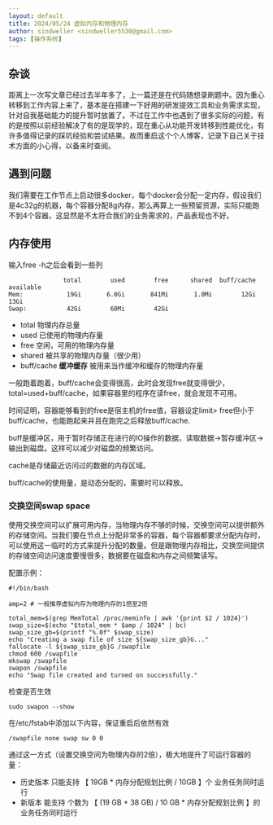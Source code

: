 ```yaml
---
layout: default
title: 2024/05/24 虚拟内存和物理内存
author: sindweller <sindweller5530@gmail.com>
tags: [操作系统]
---
```


## 杂谈

距离上一次写文章已经过去半年多了，上一篇还是在代码随想录刷题中。因为重心转移到工作内容上来了，基本是在搭建一下好用的研发提效工具和业务需求实现，针对自我基础能力的提升暂时放置了。不过在工作中也遇到了很多实际的问题，有的是按照以前经验解决了有的是现学的，现在重心从功能开发转移到性能优化，有许多值得记录的踩坑经验和尝试结果。故而重启这个个人博客，记录下自己关于技术方面的小心得，以备来时查阅。

## 遇到问题

我们需要在工作节点上启动很多docker，每个docker会分配一定内存，假设我们是4c32g的机器，每个容器分配8g内存，那么再算上一些预留资源，实际只能跑不到4个容器。这显然是不太符合我们的业务需求的，产品表现也不好。


## 内存使用

输入free -h之后会看到一些列

```shell
               total        used        free      shared  buff/cache   available
Mem:            19Gi       6.0Gi       841Mi       1.0Mi        12Gi        13Gi
Swap:           42Gi        60Mi        42Gi
```

- total 物理内存总量
- used 已使用的物理内存量
- free 空闲，可用的物理内存量
- shared 被共享的物理内存量（很少用）
- buff/cache **缓冲缓存** 被用来当作缓冲和缓存的物理内存量

一般跑着跑着，buff/cache会变得很高，此时会发现free就变得很少，total=used+buff/cache，如果容器里的程序在读free，就会发现不可用。

时间证明，容器能够看到的free是宿主机的free值，容器设定limit> free但小于buff/cache，也能跑起来并且在跑完之后释放buff/cache.

buff是缓冲区，用于暂时存储正在进行的IO操作的数据，读取数据->暂存缓冲区->输出到磁盘。这样可以减少对磁盘的频繁访问。

cache是存储最近访问过的数据的内存区域。

buff/cache的使用量，是动态分配的，需要时可以释放。

### 交换空间swap space

使用交换空间可以扩展可用内存，当物理内存不够的时候，交换空间可以提供额外的存储空间。当我们要在节点上分配非常多的容器，每个容器都要求分配内存时，可以使用这一临时的方式来提升分配的数量。但是跟物理内存相比，交换空间提供的存储空间访问速度要慢很多，数据要在磁盘和内存之间频繁读写。

配置示例：

```
#!/bin/bash

amp=2 # 一般推荐虚拟内存为物理内存的1倍至2倍

total_mem=$(grep MemTotal /proc/meminfo | awk '{print $2 / 1024}')
swap_size=$(echo "$total_mem * $amp / 1024" | bc)
swap_size_gb=$(printf "%.0f" $swap_size)
echo "Creating a swap file of size ${swap_size_gb}G..."
fallocate -l ${swap_size_gb}G /swapfile
chmod 600 /swapfile
mkswap /swapfile
swapon /swapfile
echo "Swap file created and turned on successfully."
```

检查是否生效

```
sudo swapon --show
```

在/etc/fstab中添加以下内容，保证重启后依然有效

```
/swapfile none swap sw 0 0
```

通过这一方式（设置交换空间为物理内存的2倍），极大地提升了可运行容器的量：
- 历史版本 只能支持 【 19GB * 内存分配规划比例  /  10GB  】个 业务任务同时运行
- 新版本 能支持 个数为 【 (19 GB + 38 GB) / 10 GB  * 内存分配规划比例  】的业务任务同时运行